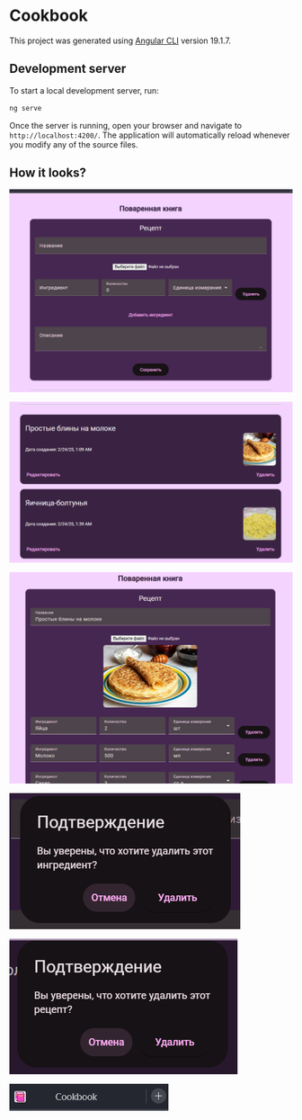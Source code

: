 # Cookbook

This project was generated using [Angular CLI](https://github.com/angular/angular-cli) version 19.1.7.

## Development server

To start a local development server, run:

```bash
ng serve
```

Once the server is running, open your browser and navigate to `http://localhost:4200/`. The application will automatically reload whenever you modify any of the source files.

## How it looks?

![recipe form](./images/f1.png)

![recipe list](./images/rl.png)

![recipe form with picture](./images/f2.png)

![confirmation of deletion ingredient](./images/delin.png)

![confirmation of deletion recipe](./images/delr.png)

![tab](./images/vk.png)
